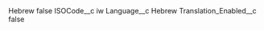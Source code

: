 <?xml version="1.0" encoding="UTF-8"?>
<CustomMetadata xmlns="http://soap.sforce.com/2006/04/metadata" xmlns:xsi="http://www.w3.org/2001/XMLSchema-instance" xmlns:xsd="http://www.w3.org/2001/XMLSchema">
    <label>Hebrew</label>
    <protected>false</protected>
    <values>
        <field>ISOCode__c</field>
        <value xsi:type="xsd:string">iw</value>
    </values>
    <values>
        <field>Language__c</field>
        <value xsi:type="xsd:string">Hebrew</value>
    </values>
    <values>
        <field>Translation_Enabled__c</field>
        <value xsi:type="xsd:boolean">false</value>
    </values>
</CustomMetadata>
